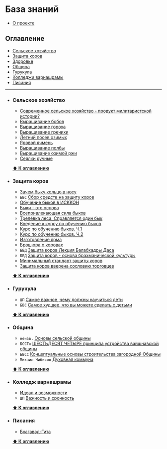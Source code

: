 # База знаний 

* [О проекте](./README.md#о-проекте)


## Оглавление

* [Сельское хозяйство](#сельское-хозяйство)
* [Защита коров](#защита-коров)
* [Здоровье](./materials/health.md)
* [Община](#община)
* [Гурукула](#гурукула)
* [Колледжи варнашрамы](#колледж-варнашрамы)
* [Писания](#писания)

***

* ### Сельское хозяйство
    * [Современное сельское хозяйство - продукт милитаристской истории?](https://prostayajizn.ru/problemy-selskogo-khozyajstva/sovremennoe-selskoe-khozyajstvo-produkt-militaristskoj-istorii.html) 
    * [Выращивание бобов](https://vk.com/wall-183099234_634) 
    * [Выращивание гороха](https://vk.com/wall-183099234_558) 
    * [Выращивание гречихи](https://vk.com/wall-183099234_359) 
    * [Летний посев озимых](https://vk.com/wall-183099234_667) 
    * [Яровой ячмень](https://vk.com/wall-183099234_528) 
    * [Выращивание полбы](https://vk.com/wall-183099234_464) 
    * [Выращивание озимой ржи](https://vk.com/wall-183099234_375) 
    * [Сеялки ручные](https://vk.com/wall-183099234_535)

    **[⬆ К оглавлению](#оглавление)**

* ### Защита коров
    * [Зачем быку кольцо в носу](https://prostayajizn.ru/zachem-byku-koltso-v-nosu.html) 
    * `БВС` [Cбор средств на защиту коров](https://prostayajizn.ru/bkhakti-vikasha-svami-o-zashchite-korov.html) 
    * [Обучение быков в ИСККОН](https://prostayajizn.ru/vseprivlekayushchaya-sila-bykov/obuchenie-bykov-v-iskkon.html) 
    * [Быки - это основа](https://prostayajizn.ru/vseprivlekayushchaya-sila-bykov/byki-eto-osnova.html) 
    * [Всепривлекающая сила быков](https://prostayajizn.ru/vseprivlekayushchaya-sila-bykov/vseprivlekayushchaya-sila-bykov-otzyvy-so-vsego-mira.html) 
    * [Трелёвка леса. Справляется один бык](https://prostayajizn.ru/vseprivlekayushchaya-sila-bykov/treljovka-lesa-spravlyaetsya-odin-byk.html) 
    * [Введение к курсу по обучению быков](https://prostayajizn.ru/obuchenie-volov.html) 
    * [Курс по обучению быков. Ч.1](https://prostayajizn.ru/obuchenie-volov-chetyre-uroka-ot-balabkhadry-dasa.html) 
    * [Курс по обучению быков. Ч.2](https://prostayajizn.ru/obuchenie-volov-3.html) 
    * [Изготовление ярма](https://prostayajizn.ru/izgotovlenie-yarma.html) 
    * [Брошюра о коровах](https://prostayajizn.ru/broshyura-o-korovakh.html) 
    * `ББД` [Защита коров Лекция Балабхадры Даса](https://prostayajizn.ru/zashchita-korov/zashchita-korov-lektsiya-balabkhadry-dasa.html)
    * `ББД` [Защита коров - основа брахманической культуры](https://prostayajizn.ru/zashchita-korov/zashchita-korov-lektsiya-balabkhadry-dasa.html)
    * [Минимальный стандарт защиты коров](https://prostayajizn.ru/zashchita-korov/minimalnyj-standart-zashchity-korov.html)
    * [Защита коров вверена сословию торговцев](https://prostayajizn.ru/shrila-prabkhupada-o-varnashrame-i-zashchite-korov/zashchita-korov-vverena-sosloviyu-torgovtsev.html)

    **[⬆ К оглавлению](#оглавление)**

* ### Гурукула
    * `ШП` [Самое важное, чему должны научиться дети](https://vk.com/wall-184671411_15) 
    * `БВС` [Самое худшее, что вы можете сделать с детьми](https://bvks.ru/reader/articles/samoe_hudshee/) 

    **[⬆ К оглавлению](#оглавление)**

* ### Община

    * `неизв.` [Основы сельской общины](./materials/community/community-basic.md)
    * `БССТх` [ШЕСТЬДЕСЯТ ЧЕТЫРЕ принципа устройства вайшнавской общины](./materials/community/community-64-bsst.md)
    * `БВСС` [Концептуальные основы строительства загородной Общины](./materials/community/community-concept.md)
    * `Михаил Чибисов` [Духовная коммуна](./materials/community/spititual-community.md)

    **[⬆ К оглавлению](#оглавление)**

* ### Колледж варнашрамы
    * [Идеал и возможности](https://vk.com/wall-139508666_857) 
    * `ШП` [Важность и срочность](https://vk.com/@-58154410-kolledzh-varnashramy-neobhodimo-osnovat-nemedlenno) 

    **[⬆ К оглавлению](#оглавление)**

* ### Писания
    * [Бхагавад-Гита](./materials/Бхагавад-Гита.md)
    
    **[⬆ К оглавлению](#оглавление)**
